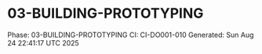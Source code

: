 # 03-BUILDING-PROTOTYPING
Phase: 03-BUILDING-PROTOTYPING
CI: CI-DO001-010
Generated: Sun Aug 24 22:41:17 UTC 2025
